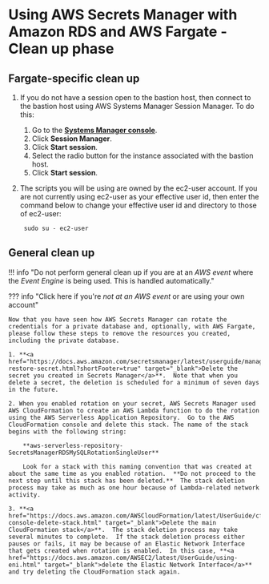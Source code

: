 # Using AWS Secrets Manager with Amazon RDS and AWS Fargate - Clean up phase

## Fargate-specific clean up

1. If you do not have a session open to the bastion host, then connect to the bastion host using AWS Systems Manager Session Manager.  To do this:

    1. Go to the **<a href="https://console.aws.amazon.com/systems-manager" target="_blank">Systems Manager console</a>**.
    2. Click **Session Manager**.
    3. Click **Start session**.
    4. Select the radio button for the instance associated with the bastion host.
    5. Click **Start session**.

2. The scripts you will be using are owned by the ec2-user account.  If you are not currently using ec2-user as your effective user id, then enter the command below to change your effective user id and directory to those of ec2-user:

        sudo su - ec2-user

## General clean up

!!! info  "Do not perform general clean up if you are at an *AWS event* where the *Event Engine* is being used. This is handled automatically." 

??? info  "Click here if you're *not at an AWS event* or are using your own account" 

    Now that you have seen how AWS Secrets Manager can rotate the credentials for a private database and, optionally, with AWS Fargate, please follow these steps to remove the resources you created, including the private database.

    1. **<a href="https://docs.aws.amazon.com/secretsmanager/latest/userguide/manage_delete-restore-secret.html?shortFooter=true" target="_blank">Delete the secret you created in Secrets Manager</a>**.  Note that when you delete a secret, the deletion is scheduled for a minimum of seven days in the future. 

    2. When you enabled rotation on your secret, AWS Secrets Manager used AWS CloudFormation to create an AWS Lambda function to do the rotation using the AWS Serverless Application Repository.  Go to the AWS CloudFormation console and delete this stack. The name of the stack begins with the following string:

        **aws-serverless-repository-SecretsManagerRDSMySQLRotationSingleUser**

        Look for a stack with this naming convention that was created at about the same time as you enabled rotation.  **Do not proceed to the next step until this stack has been deleted.**  The stack deletion process may take as much as one hour because of Lambda-related network activity.

    3. **<a href="https://docs.aws.amazon.com/AWSCloudFormation/latest/UserGuide/cfn-console-delete-stack.html" target="_blank">Delete the main CloudFormation stack</a>**.  The stack deletion process may take several minutes to complete.  If the stack deletion process either pauses or fails, it may be because of an Elastic Network Interface that gets created when rotation is enabled.  In this case, **<a href="https://docs.aws.amazon.com/AWSEC2/latest/UserGuide/using-eni.html" target="_blank">delete the Elastic Network Interface</a>** and try deleting the CloudFormation stack again.
